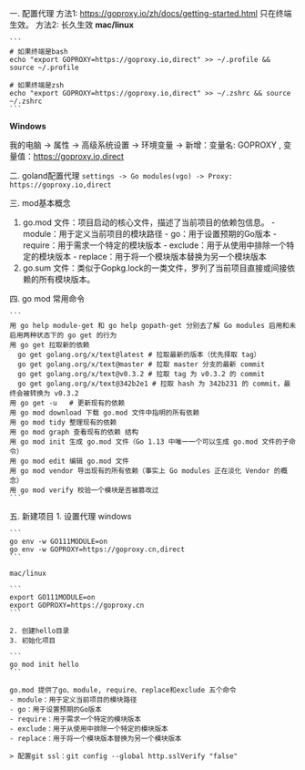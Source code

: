 一. 配置代理
    方法1: https://goproxy.io/zh/docs/getting-started.html 只在终端生效。
    方法2: 长久生效
  **mac/linux**
  
    ```
    # 如果终端是bash
    echo "export GOPROXY=https://goproxy.io,direct" >> ~/.profile && source ~/.profile
    
    # 如果终端是zsh
    echo "export GOPROXY=https://goproxy.io,direct" >> ~/.zshrc && source ~/.zshrc
    ```
    
  **Windows**
  
   我的电脑 -> 属性 -> 高级系统设置 -> 环境变量 -> 新增：变量名: GOPROXY , 变量值：https://goproxy.io,direct
   
二. goland配置代理
    ```
    settings -> Go modules(vgo) -> Proxy: https://goproxy.io,direct
    ```
    
三. mod基本概念
   1. go.mod 文件：项目启动的核心文件，描述了当前项目的依赖包信息。
     - module：用于定义当前项目的模块路径
     - go：用于设置预期的Go版本
     - require：用于需求一个特定的模块版本
     - exclude：用于从使用中排除一个特定的模块版本
     - replace：用于将一个模块版本替换为另一个模块版本
   2. go.sum 文件：类似于Gopkg.lock的一类文件，罗列了当前项目直接或间接依赖的所有模块版本。
   
四. go mod 常用命令

    ```
    用 go help module-get 和 go help gopath-get 分别去了解 Go modules 启用和未启用两种状态下的 go get 的行为
    用 go get 拉取新的依赖
      go get golang.org/x/text@latest # 拉取最新的版本（优先择取 tag）
      go get golang.org/x/text@master # 拉取 master 分支的最新 commit
      go get golang.org/x/text@v0.3.2 # 拉取 tag 为 v0.3.2 的 commit
      go get golang.org/x/text@342b2e1 # 拉取 hash 为 342b231 的 commit，最终会被转换为 v0.3.2
    用 go get -u   # 更新现有的依赖
    用 go mod download 下载 go.mod 文件中指明的所有依赖
    用 go mod tidy 整理现有的依赖
    用 go mod graph 查看现有的依赖 结构
    用 go mod init 生成 go.mod 文件（Go 1.13 中唯一一个可以生成 go.mod 文件的子命令）
    用 go mod edit 编辑 go.mod 文件
    用 go mod vendor 导出现有的所有依赖（事实上 Go modules 正在淡化 Vendor 的概念）
    用 go mod verify 校验一个模块是否被篡改过
    ```
    
五. 新建项目
    1. 设置代理
    windows
    
    ```
    go env -w GO111MODULE=on
    go env -w GOPROXY=https://goproxy.cn,direct
    ```
    
    mac/linux
    
    ```
    export GO111MODULE=on
    export GOPROXY=https://goproxy.cn
    ```
    
    2. 创建hello目录
    3. 初始化项目
    
    ```
    go mod init hello
    ```
    
    go.mod 提供了go、module, require、replace和exclude 五个命令
    - module：用于定义当前项目的模块路径
    - go：用于设置预期的Go版本
    - require：用于需求一个特定的模块版本
    - exclude：用于从使用中排除一个特定的模块版本
    - replace：用于将一个模块版本替换为另一个模块版本
    
    > 配置git ssl：git config --global http.sslVerify "false"
    
    
    
